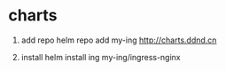 # charts
1. add repo
helm repo add my-ing http://charts.ddnd.cn

2. install
helm install ing my-ing/ingress-nginx

